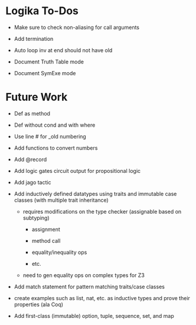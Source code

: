Logika To-Dos
=============

* Make sure to check non-aliasing for call arguments

* Add termination

* Auto loop inv at end should not have old

* Document Truth Table mode

* Document SymExe mode 


Future Work
===========

* Def as method

* Def without cond and with where

* Use line # for _old numbering

* Add functions to convert numbers

* Add @record

* Add logic gates circuit output for propositional logic 

* Add jago tactic

* Add inductively defined datatypes using traits and immutable case classes (with multiple trait inheritance)
 
  * requires modifications on the type checker (assignable based on subtyping)
  
    * assignment
    
    * method call
    
    * equality/inequality ops
    
    * etc.
    
  * need to gen equality ops on complex types for Z3
    
* Add match statement for pattern matching traits/case classes

* create examples such as list, nat, etc. as inductive types and prove their properties (ala Coq)

* Add first-class (immutable) option, tuple, sequence, set, and map
